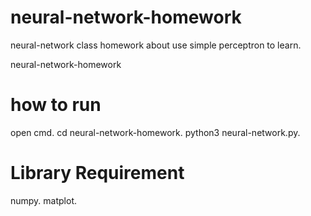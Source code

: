 # neural-network-homework
neural-network class homework about use simple perceptron to learn.

neural-network-homework
# how to run 
open cmd.
cd neural-network-homework.
python3 neural-network.py.

# Library Requirement
numpy.
matplot.
